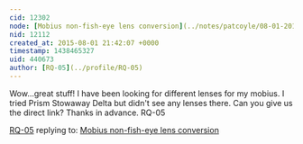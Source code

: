 ```yaml
---
cid: 12302
node: [Mobius non-fish-eye lens conversion](../notes/patcoyle/08-01-2015/mobius-non-fish-eye-lens-conversion)
nid: 12112
created_at: 2015-08-01 21:42:07 +0000
timestamp: 1438465327
uid: 440673
author: [RQ-05](../profile/RQ-05)
---
```


Wow...great stuff! I have been looking for different lenses for my mobius. I tried Prism Stowaway Delta but didn't see any lenses there. Can you give us the direct link? Thanks in advance.
RQ-05

[RQ-05](../profile/RQ-05) replying to: [Mobius non-fish-eye lens conversion](../notes/patcoyle/08-01-2015/mobius-non-fish-eye-lens-conversion)

